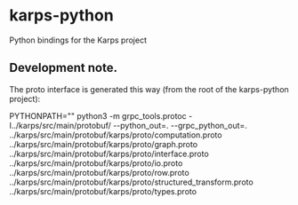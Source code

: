 # karps-python
Python bindings for the Karps project

## Development note.

The proto interface is generated this way (from the root of the karps-python project):

PYTHONPATH="" python3 -m grpc_tools.protoc -I../karps/src/main/protobuf/ --python_out=. --grpc_python_out=. ../karps/src/main/protobuf/karps/proto/computation.proto ../karps/src/main/protobuf/karps/proto/graph.proto ../karps/src/main/protobuf/karps/proto/interface.proto ../karps/src/main/protobuf/karps/proto/io.proto ../karps/src/main/protobuf/karps/proto/row.proto ../karps/src/main/protobuf/karps/proto/structured_transform.proto ../karps/src/main/protobuf/karps/proto/types.proto
